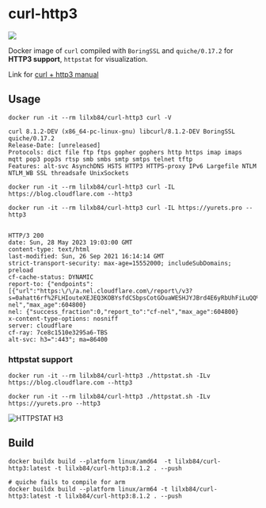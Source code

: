# curl-http3
[![](https://img.shields.io/docker/pulls/ymuski/curl-http3?style=flat-square)](https://hub.docker.com/r/ymuski/curl-http3)

Docker image of `curl` compiled with  `BoringSSL` and `quiche/0.17.2` for **HTTP3 support**, `httpstat` for visualization.

Link for [curl + http3 manual](https://github.com/curl/curl/blob/master/docs/HTTP3.md#quiche-version)

## Usage

`docker run -it --rm lilxb84/curl-http3 curl -V`
```
curl 8.1.2-DEV (x86_64-pc-linux-gnu) libcurl/8.1.2-DEV BoringSSL quiche/0.17.2
Release-Date: [unreleased]
Protocols: dict file ftp ftps gopher gophers http https imap imaps mqtt pop3 pop3s rtsp smb smbs smtp smtps telnet tftp
Features: alt-svc AsynchDNS HSTS HTTP3 HTTPS-proxy IPv6 Largefile NTLM NTLM_WB SSL threadsafe UnixSockets
```


`docker run -it --rm lilxb84/curl-http3 curl -IL https://blog.cloudflare.com --http3`

`docker run -it --rm lilxb84/curl-http3 curl -IL https://yurets.pro --http3`

```

HTTP/3 200
date: Sun, 28 May 2023 19:03:00 GMT
content-type: text/html
last-modified: Sun, 26 Sep 2021 16:14:14 GMT
strict-transport-security: max-age=15552000; includeSubDomains; preload
cf-cache-status: DYNAMIC
report-to: {"endpoints":[{"url":"https:\/\/a.nel.cloudflare.com\/report\/v3?s=0ahatt6rf%2FLHIouteXEJEQ3KOBYsfdCSbpsCotGOuaWESHJYJBrd4E6yRbUhFiLuQQ%2BsNmRujvr2A48QTpUa5BbI5iHWBNVVOCdpPaDdqqZkEh%2BQxKssoggYjY4Q"}],"group":"cf-nel","max_age":604800}
nel: {"success_fraction":0,"report_to":"cf-nel","max_age":604800}
x-content-type-options: nosniff
server: cloudflare
cf-ray: 7ce8c1510e3295a6-TBS
alt-svc: h3=":443"; ma=86400

```

### httpstat support

`docker run -it --rm lilxb84/curl-http3 ./httpstat.sh -ILv https://blog.cloudflare.com --http3`

`docker run -it --rm lilxb84/curl-http3 ./httpstat.sh -ILv https://yurets.pro --http3`

![](httpstat.png?raw=true "HTTPSTAT H3")


## Build

```
docker buildx build --platform linux/amd64  -t lilxb84/curl-http3:latest -t lilxb84/curl-http3:8.1.2 . --push

# quiche fails to compile for arm
docker buildx build --platform linux/arm64 -t lilxb84/curl-http3:latest -t lilxb84/curl-http3:8.1.2 . --push

```
